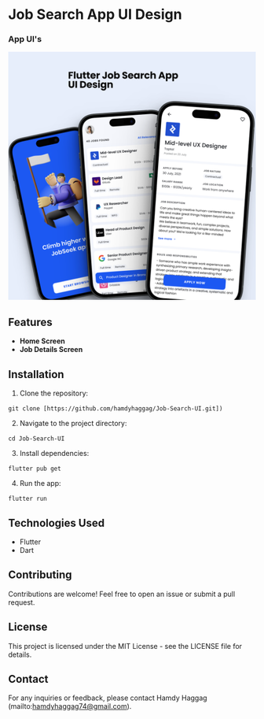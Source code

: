 
# Job Search App UI Design
### App UI's
<img  alt="App Ui" src="https://github.com/hamdyhaggag/Job-Search-UI/blob/master/assets/img-ui.png">

## Features
- **Home Screen**
- **Job Details Screen**

## Installation

1. Clone the repository:

```
git clone [https://github.com/hamdyhaggag/Job-Search-UI.git])
```

2. Navigate to the project directory:

```
cd Job-Search-UI
```

3. Install dependencies:

```
flutter pub get
```

4. Run the app:

```
flutter run
```

## Technologies Used

- Flutter
- Dart

## Contributing

Contributions are welcome! Feel free to open an issue or submit a pull request.

## License

This project is licensed under the MIT License - see the LICENSE file for details.

## Contact

For any inquiries or feedback, please contact Hamdy Haggag (mailto:hamdyhaggag74@gmail.com).
